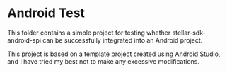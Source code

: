 # Android Test
This folder contains a simple project for testing whether stellar-sdk-android-spi can be successfully integrated into an Android project.

This project is based on a template project created using Android Studio, and I have tried my best not to make any excessive modifications.
